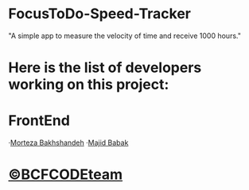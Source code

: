 # FocusToDo-Speed-Tracker

"A simple app to measure the velocity of time and receive 1000 hours."

# Here is the list of developers working on this project:
# FrontEnd
&middot;[Morteza Bakhshandeh](https://www.linkedin.com/in/morteza-bakhshandeh-813598260/)
&middot;[Majid Babak](https://www.linkedin.com/in/majid-babak-aab039156/)

# [©BCFCODEteam](https://github.com/BCFCODE)







